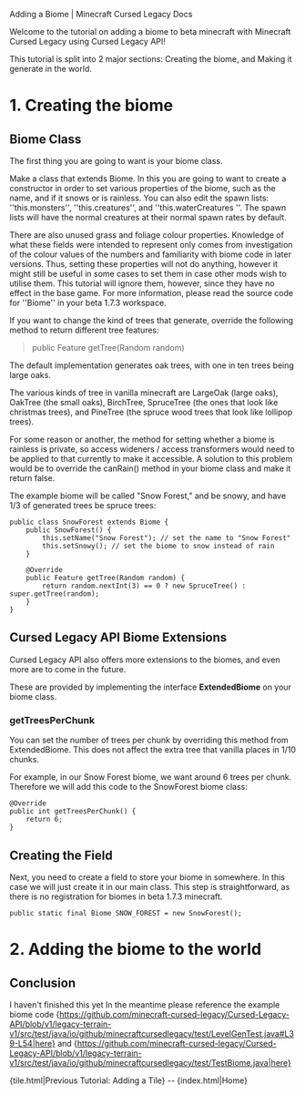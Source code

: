 Adding a Biome | Minecraft Cursed Legacy Docs

Welcome to the tutorial on adding a biome to beta minecraft with Minecraft Cursed Legacy using Cursed Legacy API!

This tutorial is split into 2 major sections: Creating the biome, and Making it generate in the world.

# 1. Creating the biome

## Biome Class

The first thing you are going to want is your biome class.

Make a class that extends Biome. In this you are going to want to create a constructor in order to set various properties of the biome, such as the name, and if it snows or is rainless. You can also edit the spawn lists: ''this.monsters'', ''this.creatures'', and ''this.waterCreatures
''. The spawn lists will have the normal creatures at their normal spawn rates by default.  

There are also unused grass and foliage colour properties. Knowledge of what these fields were intended to represent only comes from investigation of the colour values of the numbers and familiarity with biome code in later versions. Thus, setting these properties will not do anything, however it might still be useful in some cases to set them in case other mods wish to utilise them. This tutorial will ignore them, however, since they have no effect in the base game. For more information, please read the source code for ''Biome'' in your beta 1.7.3 workspace.

If you want to change the kind of trees that generate, override the following method to return different tree features:
> public Feature getTree(Random random)

The default implementation generates oak trees, with one in ten trees being large oaks.

The various kinds of tree in vanilla minecraft are LargeOak (large oaks), OakTree (the small oaks), BirchTree, SpruceTree (the ones that look like christmas trees), and PineTree (the spruce wood trees that look like lollipop trees).

For some reason or another, the method for setting whether a biome is rainless is private, so access wideners / access transformers would need to be applied to that currently to make it accessible. A solution to this problem would be to override the canRain() method in your biome class and make it return false.

The example biome will be called "Snow Forest," and be snowy, and have 1/3 of generated trees be spruce trees:

```
public class SnowForest extends Biome {
    public SnowForest() {
        this.setName("Snow Forest"); // set the name to "Snow Forest"
        this.setSnowy(); // set the biome to snow instead of rain
    }

    @Override
    public Feature getTree(Random random) {
        return random.nextInt(3) == 0 ? new SpruceTree() : super.getTree(random);
    }
}
```

## Cursed Legacy API Biome Extensions

Cursed Legacy API also offers more extensions to the biomes, and even more are to come in the future.

These are provided by implementing the interface **ExtendedBiome** on your biome class.

### getTreesPerChunk

You can set the number of trees per chunk by overriding this method from ExtendedBiome. This does not affect the extra tree that vanilla places in 1/10 chunks.

For example, in our Snow Forest biome, we want around 6 trees per chunk. Therefore we will add this code to the SnowForest biome class:

```
@Override
public int getTreesPerChunk() {
    return 6;
}
```

## Creating the Field

Next, you need to create a field to store your biome in somewhere. In this case we will just create it in our main class. This step is straightforward, as there is no registration for biomes in beta 1.7.3 minecraft.

```
public static final Biome SNOW_FOREST = new SnowForest();
```

# 2. Adding the biome to the world


## Conclusion

I haven't finished this yet
In the meantime please reference the example biome code {https://github.com/minecraft-cursed-legacy/Cursed-Legacy-API/blob/v1/legacy-terrain-v1/src/test/java/io/github/minecraftcursedlegacy/test/LevelGenTest.java#L39-L54|here} and {https://github.com/minecraft-cursed-legacy/Cursed-Legacy-API/blob/v1/legacy-terrain-v1/src/test/java/io/github/minecraftcursedlegacy/test/TestBiome.java|here}

{tile.html|Previous Tutorial: Adding a Tile} -- {index.html|Home}

